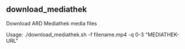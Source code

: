 ## download_mediathek

Download ARD Mediathek media files

Usage: ./download_mediathek.sh -f filename.mp4 -q 0-3 "MEDIATHEK-URL"
